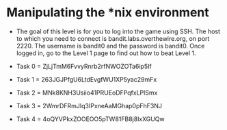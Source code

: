 # Manipulating the *nix environment


+ The goal of this level is for you to log into the game using SSH. The host to which you need to connect is bandit.labs.overthewire.org, on port 2220. The username is bandit0 and the password is bandit0. Once logged in, go to the Level 1 page to find out how to beat Level 1.

+ Task 0 = ZjLjTmM6FvvyRnrb2rfNWOZOTa6ip5If

+ Task 1 = 263JGJPfgU6LtdEvgfWU1XP5yac29mFx

+ Task 2 = MNk8KNH3Usiio41PRUEoDFPqfxLPlSmx

+ Task 3 = 2WmrDFRmJIq3IPxneAaMGhap0pFhF3NJ

+ Task 4 = 4oQYVPkxZOOEOO5pTW81FB8j8lxXGUQw